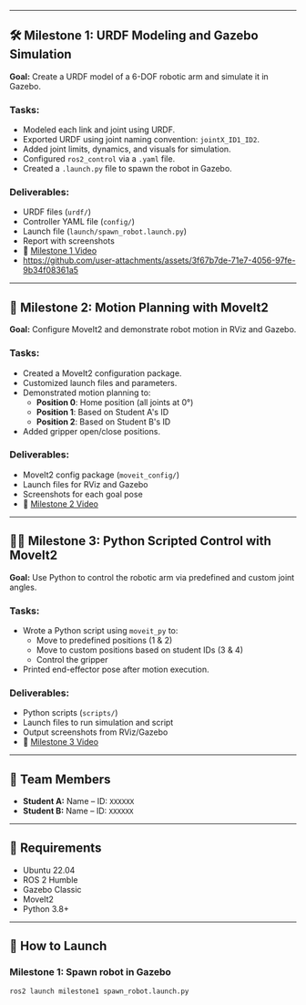 
---

## 🛠️ Milestone 1: URDF Modeling and Gazebo Simulation

**Goal:** Create a URDF model of a 6-DOF robotic arm and simulate it in Gazebo.

### Tasks:
- Modeled each link and joint using URDF.
- Exported URDF using joint naming convention: `jointX_ID1_ID2`.
- Added joint limits, dynamics, and visuals for simulation.
- Configured `ros2_control` via a `.yaml` file.
- Created a `.launch.py` file to spawn the robot in Gazebo.

### Deliverables:
- URDF files (`urdf/`)
- Controller YAML file (`config/`)
- Launch file (`launch/spawn_robot.launch.py`)
- Report with screenshots
- 🎥 [Milestone 1 Video](#)
- https://github.com/user-attachments/assets/3f67b7de-71e7-4056-97fe-9b34f08361a5

---

## 🧠 Milestone 2: Motion Planning with MoveIt2

**Goal:** Configure MoveIt2 and demonstrate robot motion in RViz and Gazebo.

### Tasks:
- Created a MoveIt2 configuration package.
- Customized launch files and parameters.
- Demonstrated motion planning to:
  - **Position 0**: Home position (all joints at 0°)
  - **Position 1**: Based on Student A's ID
  - **Position 2**: Based on Student B's ID
- Added gripper open/close positions.

### Deliverables:
- MoveIt2 config package (`moveit_config/`)
- Launch files for RViz and Gazebo
- Screenshots for each goal pose
- 🎥 [Milestone 2 Video](#)

---

## 🧑‍💻 Milestone 3: Python Scripted Control with MoveIt2

**Goal:** Use Python to control the robotic arm via predefined and custom joint angles.

### Tasks:
- Wrote a Python script using `moveit_py` to:
  - Move to predefined positions (1 & 2)
  - Move to custom positions based on student IDs (3 & 4)
  - Control the gripper
- Printed end-effector pose after motion execution.

### Deliverables:
- Python scripts (`scripts/`)
- Launch files to run simulation and script
- Output screenshots from RViz/Gazebo
- 🎥 [Milestone 3 Video](#)

---

## 👥 Team Members

- **Student A:** Name – ID: `XXXXXX`
- **Student B:** Name – ID: `XXXXXX`

---

## 🧰 Requirements

- Ubuntu 22.04
- ROS 2 Humble
- Gazebo Classic
- MoveIt2
- Python 3.8+

---

## 🚀 How to Launch

### Milestone 1: Spawn robot in Gazebo
```bash
ros2 launch milestone1 spawn_robot.launch.py
